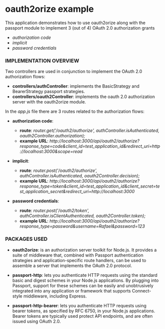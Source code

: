 # oauth2orize example

This application demonstrates how to use oauth2orize along with the passport module to implement 3 (out of 4) OAuth 2.0 authorization grants

* *authorization code*
* *implicit*
* *password credentials* 

### IMPLEMENTATION OVERVIEW

Two controllers are used in conjunction to implement the OAuth 2.0 authorization flows:

* **controllers/authController**: implements the BasicStrategy and BearerStrategy passport strategies.
* **controllers/oauth2Controller**: implements the oauth 2.0 authorization server with the oauth2orize module.

In the *app.js* file there are 3 routes related to the authorization flows:

* **authorization code**: 
    * **route**: *router.get('/oauth2/authorize', authController.isAuthenticated, oauth2Controller.authorization);*    
    * **example URL**: *http://localhost:3000/api/oauth2/authorize?response_type=code&client_id=test_application_id&redirect_uri=http://localhost:3000&scope=read*
    
* **implicit**: 
    * **route**: *router.post('/oauth2/authorize', authController.isAuthenticated, oauth2Controller.decision);*
    * **example URL**: *http://localhost:3000/api/oauth2/authorize?response_type=token&client_id=test_application_id&client_secret=test_application_secret&redirect_uri=http://localhost:3000*
    
* **password credentials**: 
    * **route**: *router.post('/oauth2/token', authController.isClientAuthenticated, oauth2Controller.token);*
    * **example URL**: *http://localhost:3000/api/oauth2/authorize?response_type=password&username=Rafael&password=123*

### PACKAGES USED

* **oauth2orize**: is an authorization server toolkit for Node.js. It provides a suite of middleware that, combined with Passport authentication strategies and application-specific route handlers, can be used to assemble a server that implements the OAuth 2.0 protocol.

* **passport-http**: lets you authenticate HTTP requests using the standard basic and digest schemes in your Node.js applications. By plugging into Passport, support for these schemes can be easily and unobtrusively integrated into any application or framework that supports Connect-style middleware, including Express.

* **passport-http-bearer**: lets you authenticate HTTP requests using bearer tokens, as specified by RFC 6750, in your Node.js applications. Bearer tokens are typically used protect API endpoints, and are often issued using OAuth 2.0.


